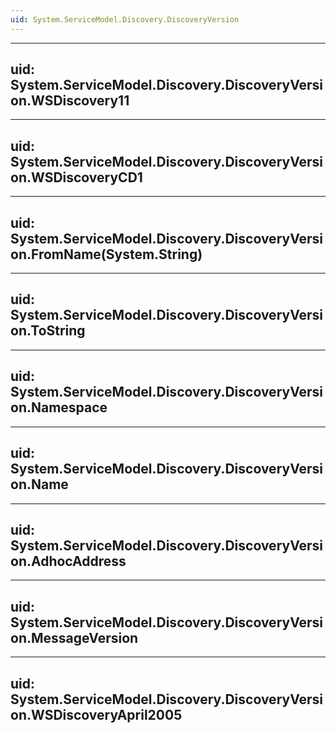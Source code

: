 ```yaml
---
uid: System.ServiceModel.Discovery.DiscoveryVersion
---
```


---
uid: System.ServiceModel.Discovery.DiscoveryVersion.WSDiscovery11
---

---
uid: System.ServiceModel.Discovery.DiscoveryVersion.WSDiscoveryCD1
---

---
uid: System.ServiceModel.Discovery.DiscoveryVersion.FromName(System.String)
---

---
uid: System.ServiceModel.Discovery.DiscoveryVersion.ToString
---

---
uid: System.ServiceModel.Discovery.DiscoveryVersion.Namespace
---

---
uid: System.ServiceModel.Discovery.DiscoveryVersion.Name
---

---
uid: System.ServiceModel.Discovery.DiscoveryVersion.AdhocAddress
---

---
uid: System.ServiceModel.Discovery.DiscoveryVersion.MessageVersion
---

---
uid: System.ServiceModel.Discovery.DiscoveryVersion.WSDiscoveryApril2005
---
